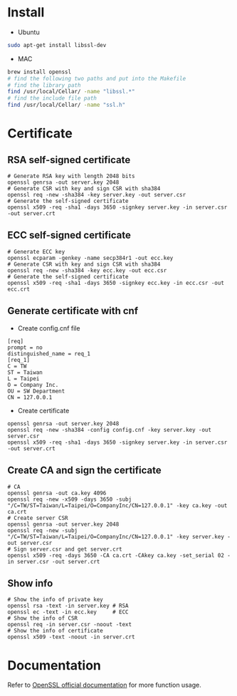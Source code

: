 # Install
* Ubuntu
```sh
sudo apt-get install libssl-dev
```
* MAC
```sh
brew install openssl
# find the following two paths and put into the Makefile
# find the library path
find /usr/local/Cellar/ -name "libssl.*"
# find the include file path
find /usr/local/Cellar/ -name "ssl.h"
```

# Certificate
## RSA self-signed certificate
```
# Generate RSA key with length 2048 bits
openssl genrsa -out server.key 2048
# Generate CSR with key and sign CSR with sha384
openssl req -new -sha384 -key server.key -out server.csr
# Generate the self-signed certificate
openssl x509 -req -sha1 -days 3650 -signkey server.key -in server.csr -out server.crt
```
## ECC self-signed certificate
```
# Generate ECC key
openssl ecparam -genkey -name secp384r1 -out ecc.key
# Generate CSR with key and sign CSR with sha384
openssl req -new -sha384 -key ecc.key -out ecc.csr
# Generate the self-signed certificate
openssl x509 -req -sha1 -days 3650 -signkey ecc.key -in ecc.csr -out ecc.crt
```
## Generate certificate with cnf
* Create config.cnf file
```
[req]
prompt = no
distinguished_name = req_1
[req_1]
C = TW
ST = Taiwan
L = Taipei
O = Company Inc.
OU = SW Department
CN = 127.0.0.1
```
* Create certificate
```
openssl genrsa -out server.key 2048
openssl req -new -sha384 -config config.cnf -key server.key -out server.csr
openssl x509 -req -sha1 -days 3650 -signkey server.key -in server.csr -out server.crt
```
## Create CA and sign the certificate
```
# CA
openssl genrsa -out ca.key 4096
openssl req -new -x509 -days 3650 -subj "/C=TW/ST=Taiwan/L=Taipei/O=CompanyInc/CN=127.0.0.1" -key ca.key -out ca.crt
# Create server CSR
openssl genrsa -out server.key 2048
openssl req -new -subj "/C=TW/ST=Taiwan/L=Taipei/O=CompanyInc/CN=127.0.0.1" -key server.key -out server.csr
# Sign server.csr and get server.crt
openssl x509 -req -days 3650 -CA ca.crt -CAkey ca.key -set_serial 02 -in server.csr -out server.crt
```
## Show info
```
# Show the info of private key
openssl rsa -text -in server.key # RSA
openssl ec -text -in ecc.key     # ECC
# Show the info of CSR
openssl req -in server.csr -noout -text
# Show the info of certificate
openssl x509 -text -noout -in server.crt
```

# Documentation
Refer to [OpenSSL official documentation](https://www.openssl.org/docs/manmaster/man3/) for more function usage.